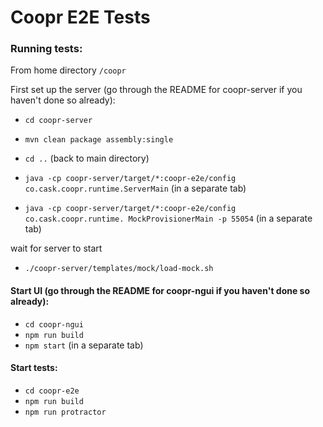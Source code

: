 Coopr E2E Tests
================

### Running tests:

From home directory `/coopr`

First set up the server (go through the README for coopr-server if you haven't done so already):

* `cd coopr-server`
* `mvn clean package assembly:single`
* `cd ..` (back to main directory)

* `java -cp coopr-server/target/*:coopr-e2e/config co.cask.coopr.runtime.ServerMain`
(in a separate tab)

* `java -cp coopr-server/target/*:coopr-e2e/config co.cask.coopr.runtime.
MockProvisionerMain -p 55054`
(in a separate tab)

wait for server to start
* `./coopr-server/templates/mock/load-mock.sh`

#### Start UI (go through the README for coopr-ngui if you haven't done so already):

* `cd coopr-ngui`
* `npm run build`
* `npm start` (in a separate tab)

#### Start tests:

* `cd coopr-e2e`
* `npm run build`
* `npm run protractor`
